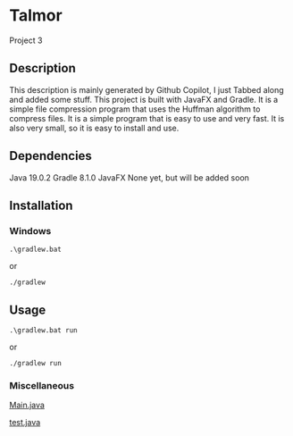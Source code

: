 # Talmor

Project 3

## Description

This description is mainly generated by Github Copilot, I just Tabbed along and added some stuff.
This project is built with JavaFX and Gradle. It is a simple file compression program that uses the Huffman algorithm to compress files. It is a simple program that is easy to use and very fast. It is also very small, so it is easy to install and use.

## Dependencies

Java 19.0.2
Gradle 8.1.0
JavaFX None yet, but will be added soon

## Installation

### Windows

```.\gradlew.bat```

or

```./gradlew```

## Usage

```.\gradlew.bat run```

or

```./gradlew run```

### Miscellaneous

[Main.java](src/main/java/Main.java)

[test.java](src/test/java/test.java)
